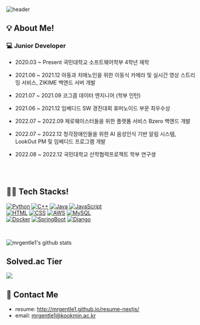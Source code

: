 ![header](https://capsule-render.vercel.app/api?type=waving&text=JunYoung%20Kim%27s%20GitHub&fontSize=40&fontColor=ffffff&fontAlignY=30&color=gradient&gradient=pastel&height=200&desc=backend%20developer&descAlignY=50)

<h2>💡 About Me!  </h2>
<h3>💻 Junior Developer</h3>

- 2020.03 ~ Present 국민대학교 소프트웨어학부 4학년 재학

- 2021.06 ~ 2021.12 아동과 치매노인을 위한 이동식 카메라 및 실시간 영상 스트리밍 서비스, ZIKIME 백엔드 서버 개발
- 2021.07 ~ 2021.09 코그콤 데이터 엔지니어 (학부 인턴)
- 2021.06 ~ 2021.12 임베디드 SW 경진대회 휴머노이드 부문 최우수상
- 2022.07 ~ 2022.09 제로웨이스터들을 위한 플랫폼 서비스 Bzero 백엔드 개발
- 2022.07 ~ 2022.12 청각장애인들을 위한 AI 음성인식 기반 알림 시스템, LookOut PM 및 임베디드 프로그램 개발
- 2022.08 ~ 2022.12 국민대학교 산학협력프로젝트 학부 연구생

<br><br>

<h2>👨‍💻 Tech Stacks!  </h2>

[![Python](https://img.shields.io/badge/-Python-3776AB?style=for-the-badge&logo=python&logoColor=white)]()
[![C++](https://img.shields.io/badge/-C++-00599C?style=for-the-badge&logo=c%2B%2B&logoColor=white)]()
[![Java](https://img.shields.io/badge/-Java-007396?style=for-the-badge&logo=java&logoColor=white)]()
[![JavaScript](https://img.shields.io/badge/-JavaScript-F7DF1E?style=for-the-badge&logo=javascript&logoColor=white)]()
<br>
[![HTML](https://img.shields.io/badge/-HTML-E34F26?style=for-the-badge&logo=html5&logoColor=white)]()
[![CSS](https://img.shields.io/badge/-CSS-1572B6?style=for-the-badge&logo=css3&logoColor=white)]()
[![AWS](https://img.shields.io/badge/-AWS-232F3E?style=for-the-badge&logo=amazon-aws&logoColor=white)]()
[![MySQL](https://img.shields.io/badge/-MySQL-4479A1?style=for-the-badge&logo=mysql&logoColor=white)]()
<br>
[![Docker](https://img.shields.io/badge/-Docker-2496ED?style=for-the-badge&logo=docker&logoColor=white)]()
[![SpringBoot](https://img.shields.io/badge/-SpringBoot-6DB33F?style=for-the-badge&logo=spring-boot&logoColor=white)]()
[![Django](https://img.shields.io/badge/-Django-092E20?style=for-the-badge&logo=django&logoColor=white)]()


<br>

![mrgentle1's github stats](https://github-readme-stats.vercel.app/api?username=mrgentle1&show_icons=true&theme=dracula)


<h2> Solved.ac Tier </h2>
<p>
  <img src="http://mazassumnida.wtf/api/v2/generate_badge?boj=mrgentle1&cache=c">
</p>

<h2>📝 Contact Me</h2>

* resume: <http://mrgentle1.github.io/resume-nextjs/>
* email: <mrgentle1@kookmin.ac.kr>

<!--
**mrgentle1/mrgentle1** is a ✨ _special_ ✨ repository because its `README.md` (this file) appears on your GitHub profile.

Here are some ideas to get you started:

- 🔭 I’m currently working on ...
- 🌱 I’m currently learning ...
- 👯 I’m looking to collaborate on ...
- 🤔 I’m looking for help with ...
- 💬 Ask me about ...
- 📫 How to reach me: ...
- 😄 Pronouns: ...
- ⚡ Fun fact: ...
-->
